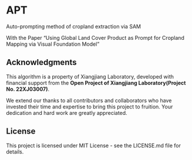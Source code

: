 # APT
Auto-prompting method of cropland extraction via SAM

With the Paper “Using Global Land Cover Product as Prompt for Cropland Mapping via Visual Foundation Model”

## Acknowledgments


This algorithm is a property of Xiangjiang Laboratory, developed with financial support from the  **Open Project of Xiangjiang Laboratory(Project No. 22XJ03007)**. 

We extend our thanks to all contributors and collaborators who have invested their time and expertise to bring this project to fruition. Your dedication and hard work are greatly appreciated.

## License

This project is licensed under MIT License - see the LICENSE.md file for details.
